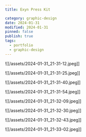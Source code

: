 ```yaml
---
title: Exyn Press Kit

category: graphic-design
date: 2024-01-31
modified: 2024-01-31
pinned: false
publish: true
tags:
  - portfolio
  - graphic-design
---
```


![[/assets/2024-01-31_21-31-12.jpeg]]

![[/assets/2024-01-31_21-31-25.jpeg]]

![[/assets/2024-01-31_21-31-40.jpeg]]

![[/assets/2024-01-31_21-31-54.jpeg]]

![[/assets/2024-01-31_21-32-09.jpeg]]

![[/assets/2024-01-31_21-32-30.jpeg]]

![[/assets/2024-01-31_21-32-43.jpeg]]

![[/assets/2024-01-31_21-33-02.jpeg]]
